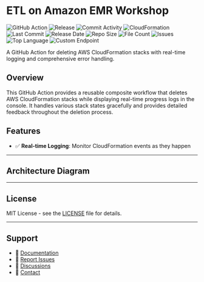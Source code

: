 # ETL on Amazon EMR Workshop

![GitHub Action](https://img.shields.io/badge/GitHub-Action-blue?logo=github)&nbsp;![Release](https://github.com/subhamay-bhattacharyya/2601-emr-cft/actions/workflows/release.yaml/badge.svg)&nbsp;![Commit Activity](https://img.shields.io/github/commit-activity/t/subhamay-bhattacharyya/2601-emr-cft)&nbsp;![CloudFormation](https://img.shields.io/badge/AWS-CloudFormation-orange?logo=amazonaws)&nbsp;![Last Commit](https://img.shields.io/github/last-commit/subhamay-bhattacharyya/2601-emr-cft)&nbsp;![Release Date](https://img.shields.io/github/release-date/subhamay-bhattacharyya/2601-emr-cft)&nbsp;![Repo Size](https://img.shields.io/github/repo-size/subhamay-bhattacharyya/2601-emr-cft)&nbsp;![File Count](https://img.shields.io/github/directory-file-count/subhamay-bhattacharyya/2601-emr-cft)&nbsp;![Issues](https://img.shields.io/github/issues/subhamay-bhattacharyya/2601-emr-cft)&nbsp;![Top Language](https://img.shields.io/github/languages/top/subhamay-bhattacharyya/2601-emr-cft)&nbsp;![Custom Endpoint](https://img.shields.io/endpoint?url=https://gist.githubusercontent.com/bsubhamay/4da6e82caca45f888ed22c86b227393f/raw/2601-emr-cft.json?)


A GitHub Action for deleting AWS CloudFormation stacks with real-time logging and comprehensive error handling.

## Overview

This GitHub Action provides a reusable composite workflow that deletes AWS CloudFormation stacks while displaying real-time progress logs in the console. It handles various stack states gracefully and provides detailed feedback throughout the deletion process.

## Features

- ✅ **Real-time Logging**: Monitor CloudFormation events as they happen

---

## Architecture Diagram


---

## License

MIT License - see the [LICENSE](LICENSE) file for details.

---

## Support

- 📖 [Documentation](https://github.com/subhamay-bhattacharyya/2601-emr-cft/wiki)
- 🐛 [Report Issues](https://github.com/subhamay-bhattacharyya/2601-emr-cft/issues)
- 💬 [Discussions](https://github.com/subhamay-bhattacharyya/2601-emr-cft/discussions)
- 📧 [Contact](mailto:support@subhamay.aws@gmail.com)